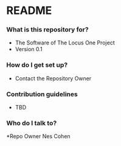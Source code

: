 # README #


### What is this repository for? ###

* The Software of The Locus One Project
* Version 0.1

### How do I get set up? ###

* Contact the Repository Owner

### Contribution guidelines ###

* TBD

### Who do I talk to? ###

*Repo Owner Nes Cohen